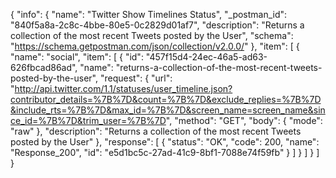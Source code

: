 {
  "info": {
    "name": "Twitter Show Timelines Status",
    "_postman_id": "840f5a8a-2c8c-4bbe-80e5-0c2829d01af7",
    "description": "Returns a collection of the most recent Tweets posted by the User",
    "schema": "https://schema.getpostman.com/json/collection/v2.0.0/"
  },
  "item": [
    {
      "name": "social",
      "item": [
        {
          "id": "457f15d4-24ec-46a5-ad63-626fbcad86ad",
          "name": "returns-a-collection-of-the-most-recent-tweets-posted-by-the-user",
          "request": {
            "url": "http://api.twitter.com/1.1/statuses/user_timeline.json?contributor_details=%7B%7D&count=%7B%7D&exclude_replies=%7B%7D&include_rts=%7B%7D&max_id=%7B%7D&screen_name=screen_name&since_id=%7B%7D&trim_user=%7B%7D",
            "method": "GET",
            "body": {
              "mode": "raw"
            },
            "description": "Returns a collection of the most recent Tweets posted by the User"
          },
          "response": [
            {
              "status": "OK",
              "code": 200,
              "name": "Response_200",
              "id": "e5d1bc5c-27ad-41c9-8bf1-7088e74f59fb"
            }
          ]
        }
      ]
    }
  ]
}